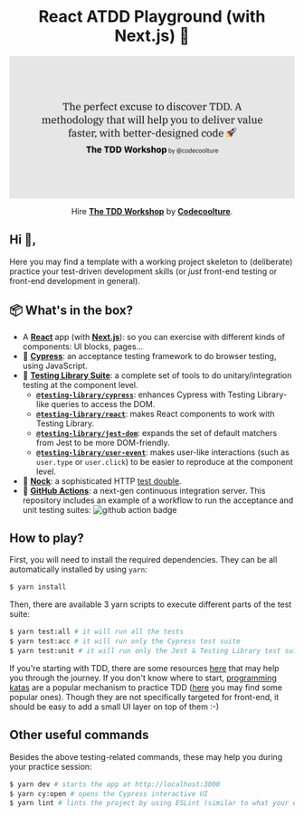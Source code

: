 <h1 align="center">
  React ATDD Playground (with Next.js) 🎈
</h1>

<div align="center">
  <img src="./.github/tddworkshop.png" width="600" align="center">

  <p>
    Hire
    <strong><a href="https://tddworkshop.com" target="blank">The TDD Workshop</a></strong>
    by
    <strong><a href="https://codecoolture.com" target="">Codecoolture</a></strong>.
  </p>
</div>

## Hi 👋,

Here you may find a template with a working project skeleton to (deliberate) practice your test-driven development skills (or _just_ front-end testing or front-end development in general).

## 📦 What's in the box?

- A [**React**](https://reactjs.org/) app (with [**Next.js**](https://nextjs.com)): so you can exercise with different kinds of components: UI blocks, pages...
- 🌳 [**Cypress**](https://cypress.io): an acceptance testing framework to do browser testing, using JavaScript.
- 🐙 [**Testing Library Suite**](https://testing-library.com/): a complete set of tools to do unitary/integration testing at the component level.
  - [**`@testing-library/cypress`**](https://testing-library.com/docs/cypress-testing-library/intro): enhances Cypress with Testing Library-like queries to access the DOM.
  - [**`@testing-library/react`**](https://testing-library.com/docs/react-testing-library/intro): makes React components to work with Testing Library.
  - [**`@testing-library/jest-dom`**](https://testing-library.com/docs/ecosystem-jest-dom): expands the set of default matchers from Jest to be more DOM-friendly.
  - [**`@testing-library/user-event`**](https://testing-library.com/docs/ecosystem-user-event): makes user-like interactions (such as `user.type` or `user.click`) to be easier to reproduce at the component level.
- 🔴 [**Nock**](https://github.com/nock/nock): a sophisticated HTTP [test double](https://en.wikipedia.org/wiki/Test_double).
- 🔄 [**GitHub Actions**](https://github.com/features/actions): a next-gen continuous integration server. This repository includes an example of a workflow to run the acceptance and unit testing suites: ![github action badge](https://github.com/codecoolture/react-atdd-playground/workflows/test/badge.svg?branch=main)

## How to play?

First, you will need to install the required dependencies. They can be all automatically installed by using `yarn`:

```sh
$ yarn install
```

Then, there are available 3 yarn scripts to execute different parts of the test suite:

```sh
$ yarn test:all # it will run all the tests
$ yarn test:acc # it will run only the Cypress test suite
$ yarn test:unit # it will run only the Jest & Testing Library test suite
```

If you're starting with TDD, there are some resources [here](https://www.notion.so/codecoolture/Public-References-50b1e927fe1641748f95610353e97b7f) that may help you through the journey. If you don't know where to start, [programming katas](<https://en.wikipedia.org/wiki/Kata_(programming)>) are a popular mechanism to practice TDD ([here](https://codingdojo.org/KataCatalogue/) you may find some popular ones). Though they are not specifically targeted for front-end, it should be easy to add a small UI layer on top of them :-)

## Other useful commands

Besides the above testing-related commands, these may help you during your practice session:

```sh
$ yarn dev # starts the app at http://localhost:3000
$ yarn cy:open # opens the Cypress interactive UI
$ yarn lint # lints the project by using ESLint (similar to what your editor probably already does)
```
